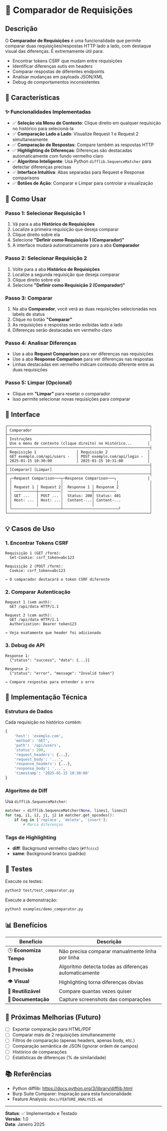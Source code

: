 # 🔀 Comparador de Requisições

## Descrição

O **Comparador de Requisições** é uma funcionalidade que permite comparar duas requisições/respostas HTTP lado a lado, com destaque visual das diferenças. É extremamente útil para:

- Encontrar tokens CSRF que mudam entre requisições
- Identificar diferenças sutis em headers
- Comparar respostas de diferentes endpoints
- Analisar mudanças em payloads JSON/XML
- Debug de comportamentos inconsistentes

## 🎯 Características

### ✨ Funcionalidades Implementadas

- ✅ **Seleção via Menu de Contexto**: Clique direito em qualquer requisição no histórico para selecioná-la
- ✅ **Comparação Lado a Lado**: Visualize Request 1 e Request 2 simultaneamente
- ✅ **Comparação de Respostas**: Compare também as respostas HTTP
- ✅ **Highlighting de Diferenças**: Diferenças são destacadas automaticamente com fundo vermelho claro
- ✅ **Algoritmo Inteligente**: Usa Python `difflib.SequenceMatcher` para detectar diferenças precisas
- ✅ **Interface Intuitiva**: Abas separadas para Request e Response comparisons
- ✅ **Botões de Ação**: Comparar e Limpar para controlar a visualização

## 📖 Como Usar

### Passo 1: Selecionar Requisição 1

1. Vá para a aba **Histórico de Requisições**
2. Localize a primeira requisição que deseja comparar
3. Clique direito sobre ela
4. Selecione **"Definir como Requisição 1 (Comparador)"**
5. A interface mudará automaticamente para a aba **Comparador**

### Passo 2: Selecionar Requisição 2

1. Volte para a aba **Histórico de Requisições**
2. Localize a segunda requisição que deseja comparar
3. Clique direito sobre ela
4. Selecione **"Definir como Requisição 2 (Comparador)"**

### Passo 3: Comparar

1. Na aba **Comparador**, você verá as duas requisições selecionadas nos labels de status
2. Clique no botão **"Comparar"**
3. As requisições e respostas serão exibidas lado a lado
4. Diferenças serão destacadas em vermelho claro

### Passo 4: Analisar Diferenças

- Use a aba **Request Comparison** para ver diferenças nas requisições
- Use a aba **Response Comparison** para ver diferenças nas respostas
- Linhas destacadas em vermelho indicam conteúdo diferente entre as duas requisições

### Passo 5: Limpar (Opcional)

- Clique em **"Limpar"** para resetar o comparador
- Isso permite selecionar novas requisições para comparar

## 🎨 Interface

```
┌────────────────────────────────────────────────────────────────┐
│ Comparador                                                     │
├────────────────────────────────────────────────────────────────┤
│ Instruções                                                     │
│ Use o menu de contexto (clique direito) no Histórico...       │
├────────────────────────────────────────────────────────────────┤
│ Requisição 1                  │ Requisição 2                  │
│ GET exemplo.com/api/users -   │ POST exemplo.com/api/login -  │
│ 2025-01-15 10:30:00           │ 2025-01-15 10:31:00           │
├────────────────────────────────────────────────────────────────┤
│ [Comparar] [Limpar]                                            │
├────────────────────────────────────────────────────────────────┤
│ ┌─Request Comparison───┬─Response Comparison───┐              │
│ │                      │                        │              │
│ │ Request 1 │ Request 2│  Response 1 │ Response 2              │
│ │ ──────────┼──────────│  ───────────┼──────────               │
│ │ GET ...   │ POST ... │  Status: 200│ Status: 401             │
│ │ Host: ... │ Host: ...│  Content-...│ Content-...             │
│ │           │          │             │                         │
│ └──────────────────────┴─────────────────────────┘             │
└────────────────────────────────────────────────────────────────┘
```

## 💡 Casos de Uso

### 1. Encontrar Tokens CSRF

```
Requisição 1 (GET /form):
  Set-Cookie: csrf_token=abc123

Requisição 2 (POST /form):
  Cookie: csrf_token=abc123
  
→ O comparador destacará o token CSRF diferente
```

### 2. Comparar Autenticação

```
Request 1 (sem auth):
  GET /api/data HTTP/1.1
  
Request 2 (com auth):
  GET /api/data HTTP/1.1
  Authorization: Bearer token123
  
→ Veja exatamente que header foi adicionado
```

### 3. Debug de API

```
Response 1:
  {"status": "success", "data": {...}}

Response 2:
  {"status": "error", "message": "Invalid token"}
  
→ Compare respostas para entender o erro
```

## 🔧 Implementação Técnica

### Estrutura de Dados

Cada requisição no histórico contém:
```python
{
    'host': 'exemplo.com',
    'method': 'GET',
    'path': '/api/users',
    'status': 200,
    'request_headers': {...},
    'request_body': '...',
    'response_headers': {...},
    'response_body': '...',
    'timestamp': '2025-01-15 10:30:00'
}
```

### Algoritmo de Diff

Usa `difflib.SequenceMatcher`:
```python
matcher = difflib.SequenceMatcher(None, lines1, lines2)
for tag, i1, i2, j1, j2 in matcher.get_opcodes():
    if tag in ['replace', 'delete', 'insert']:
        # Marca diferenças
```

### Tags de Highlighting

- **diff**: Background vermelho claro (`#ffcccc`)
- **same**: Background branco (padrão)

## 🧪 Testes

Execute os testes:
```bash
python3 test/test_comparator.py
```

Execute a demonstração:
```bash
python3 examples/demo_comparator.py
```

## 📊 Benefícios

| Benefício | Descrição |
|-----------|-----------|
| 🕒 **Economiza Tempo** | Não precisa comparar manualmente linha por linha |
| 🎯 **Precisão** | Algoritmo detecta todas as diferenças automaticamente |
| 👁️ **Visual** | Highlighting torna diferenças óbvias |
| 🔄 **Reutilizável** | Compare quantas vezes quiser |
| 📝 **Documentação** | Capture screenshots das comparações |

## 🚀 Próximas Melhorias (Futuro)

- [ ] Exportar comparação para HTML/PDF
- [ ] Comparar mais de 2 requisições simultaneamente
- [ ] Filtros de comparação (apenas headers, apenas body, etc.)
- [ ] Comparação semântica de JSON (ignorar ordem de campos)
- [ ] Histórico de comparações
- [ ] Estatísticas de diferenças (% de similaridade)

## 📚 Referências

- Python difflib: https://docs.python.org/3/library/difflib.html
- Burp Suite Comparer: Inspiração para esta funcionalidade
- Feature Analysis: `docs/FEATURE_ANALYSIS.md`

---

**Status**: ✅ Implementado e Testado  
**Versão**: 1.0  
**Data**: Janeiro 2025
